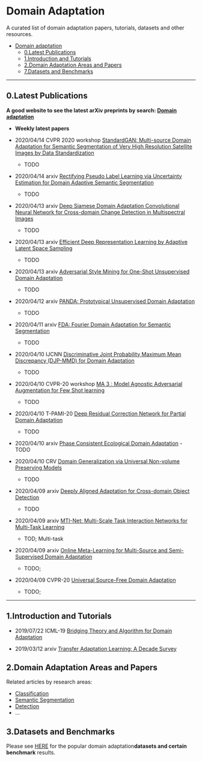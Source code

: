 # Domain Adaptation 


A curated list of domain adaptation papers, tutorials, datasets and other resources.


- [Domain adaptation]()
	- [0.Latest Publications](#0latest-publications)
	- [1.Introduction and Tutorials](#1introduction-and-tutorials)
	- [2.Domain Adaptation Areas and Papers](#2domain-adaptation-areas-and-papers)
	- [7.Datasets and Benchmarks](#7datasets-and-benchmarks)
- - -

## 0.Latest Publications

**A good website to see the latest arXiv preprints by search: [Domain adaptation](http://arxitics.com/search?q=domain%20adaptation&sort=updated)**

- **Weekly latest papers**

- 2020/04/14 CVPR 2020 workshop [StandardGAN: Multi-source Domain Adaptation for Semantic Segmentation of Very High Resolution Satellite Images by Data Standardization](https://arxiv.org/abs/2004.06402)
	- TODO

- 2020/04/14 arxiv [Rectifying Pseudo Label Learning via Uncertainty Estimation for Domain Adaptive Semantic Segmentation](https://arxiv.org/abs/2003.03773)
	- TODO

- 2020/04/13 arxiv [Deep Siamese Domain Adaptation Convolutional Neural Network for Cross-domain Change Detection in Multispectral Images](https://arxiv.org/abs/2004.05745)
	- TODO 

- 2020/04/13 arxiv [Efficient Deep Representation Learning by Adaptive Latent Space Sampling](https://arxiv.org/abs/2004.02757)
	- TODO

- 2020/04/13 arxiv [Adversarial Style Mining for One-Shot Unsupervised Domain Adaptation](https://arxiv.org/abs/2004.06042)
	- TODO

- 2020/04/12 arxiv [PANDA: Prototypical Unsupervised Domain Adaptation](https://arxiv.org/abs/2003.13274)
	- TODO

- 2020/04/11 arxiv [FDA: Fourier Domain Adaptation for Semantic Segmentation](https://arxiv.org/abs/2004.05498)
	- TODO

- 2020/04/10 IJCNN [Discriminative Joint Probability Maximum Mean Discrepancy (DJP-MMD) for Domain Adaptation](https://arxiv.org/abs/1912.00320)
	- TODO 

- 2020/04/10 CVPR-20 workshop [MA 3 : Model Agnostic Adversarial Augmentation for Few Shot learning](https://arxiv.org/abs/2004.05100)
	- TODO
	
- 2020/04/10 T-PAMI-20 [Deep Residual Correction Network for Partial Domain Adaptation](https://arxiv.org/abs/2004.04914)
	- TODO

- 2020/04/10 arxiv [Phase Consistent Ecological Domain Adaptation](https://arxiv.org/abs/2004.04923)
	-TODO

- 2020/04/10 CRV [Domain Generalization via Universal Non-volume Preserving Models](https://arxiv.org/abs/1905.13040)
	- TODO

- 2020/04/09 arxiv [Deeply Aligned Adaptation for Cross-domain Object Detection](https://arxiv.org/abs/2004.02093) 
	- TODO
	
- 2020/04/09 arxiv [MTI-Net: Multi-Scale Task Interaction Networks for Multi-Task Learning](https://arxiv.org/abs/2001.06902)
	- TOD; Multi-task

- 2020/04/09 arxiv [Online Meta-Learning for Multi-Source and Semi-Supervised Domain Adaptation](https://arxiv.org/abs/2004.04398) 
	- TODO;
	
- 2020/04/09 CVPR-20 [Universal Source-Free Domain Adaptation](https://arxiv.org/abs/2004.04393)
	- TODO;

- - -

## 1.Introduction and Tutorials

- 2019/07/22 ICML-19 [Bridging Theory and Algorithm for Domain Adaptation](https://arxiv.org/abs/1904.05801)

- 2019/03/12 arxiv [Transfer Adaptation Learning: A Decade Survey](https://arxiv.org/abs/1903.04687)


## 2.Domain Adaptation Areas and Papers

Related articles by research areas:
- [Classification](https://github.com/jarvisWang0903/Awesome-Domain-Adaptation/blob/master/doc/Classification.md)
- [Semantic Segmentation](https://github.com/jarvisWang0903/Awesome-Domain-Adaptation/blob/master/doc/Semantic%20Segmentation.md)
- [Detection](https://github.com/jarvisWang0903/Awesome-Domain-Adaptation/blob/master/doc/Detection.md)
- ...




## 3.Datasets and Benchmarks

Please see [HERE](https://github.com/jarvisWang0903/Awesome-Domain-Adaptation/blob/master/doc/Datasets%20and%20benchmarks.md) for the popular domain adaptation**datasets and certain benchmark** results.

